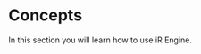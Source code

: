 <!-- import DocCardList from '@theme/DocCardList' -->

# Concepts 
In this section you will learn how to use iR Engine.  

<!-- <DocCardList /> -->
